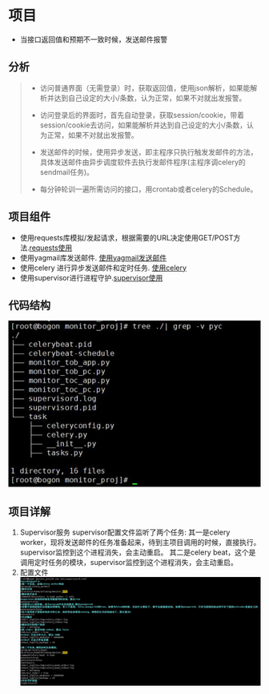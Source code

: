 <!-- $theme: default -->


# 项目

* 当接口返回值和预期不一致时候，发送邮件报警

## 分析

  > * 访问普通界面（无需登录）时，获取返回值，使用json解析，如果能解析并达到自己设定的大小/条数，认为正常，如果不对就出发报警。
  > 
  >* 访问登录后的界面时，首先自动登录，获取session/cookie，带着session/cookie去访问，如果能解析并达到自己设定的大小/条数，认为正常，如果不对就出发报警。
  >
  >* 发送邮件的时候，使用异步发送，即主程序只执行触发发邮件的方法，具体发送邮件由异步调度软件去执行发邮件程序(主程序调celery的sendmail任务)。
  > 
  >* 每分钟轮训一遍所需访问的接口，用crontab或者celery的Schedule。  
## 项目组件
* 使用requests库模拟/发起请求，根据需要的URL决定使用GET/POST方法.[requests使用](http://docs.python-requests.org/zh_CN/latest/user/quickstart.html)
* 使用yagmail库发送邮件.  [使用yagmail发送邮件](https://www.jianshu.com/p/3d1f6cc65630?from=singlemessage)
* 使用celery 进行异步发送邮件和定时任务. [使用celery](https://zhuanlan.zhihu.com/p/22304455)
* 使用supervisor进行进程守护.[supervisor使用](https://www.jianshu.com/p/3658c963d28b)

## 代码结构
![代码结构](./pic/monitor.jpg)


## 项目详解

1. Supervisor服务
supervisor配置文件监听了两个任务:
其一是celery worker，现将发送邮件的任务准备起来，待到主项目调用的时候，直接执行。supervisor监控到这个进程消失，会主动重启。
其二是celery beat，这个是调用定时任务的模块，supervisor监控到这个进程消失，会主动重启。
2. 配置文件
![配置文件](./pic/supervisor_conf.jpg)

